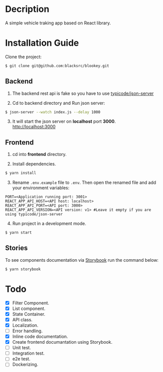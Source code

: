# Decription

A simple vehicle traking app based on React library.

# Installation Guide

Clone the project:
```sh
$ git clone git@github.com:blacksrc/blookey.git
```

## Backend

1. The backend rest api is fake so you have to use [typicode/json-server](https://github.com/typicode/json-server)

2. Cd to backend directory and Run json server: 
```sh
$ json-server --watch index.js --delay 1000
```
3. It will start the json server on **localhost** port **3000**.<br>
[http://localhost:3000](http://localhost:3000)

## Frontend
1. cd into **frontend** directory.

2. Install dependencies.
```sh
$ yarn install
```
3. Rename `.env.example` file to `.env`. Then open the renamed file and add your environment variables:

```env
PORT=<Application running port: 3001>
REACT_APP_API_HOST=<API host: localhost>
REACT_APP_API_PORT=<API port: 3000>
REACT_APP_API_VERSION=<API version: v1> #Leave it empty if you are using typicode/json-server 
```

4. Run project in a development mode.
```sh
$ yarn start
```

## Stories
To see components documentation via [Storybook](https://storybook.js.org/) run the command below:
```sh
$ yarn storybook
```

# Todo
- [X] Filter Component.
- [X] List component.
- [X] State Container.
- [X] API class.
- [X] Localization.
- [ ] Error handling.
- [X] Inline code documentation.
- [X] Create frontend documantation using Storybook.
- [ ] Unit test.
- [ ] Integration test.
- [ ] e2e test.
- [ ] Dockerizing.
